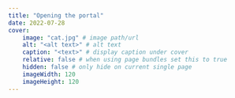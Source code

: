 ```yaml
---
title: "Opening the portal"
date: 2022-07-28
cover:
    image: "cat.jpg" # image path/url
    alt: "<alt text>" # alt text
    caption: "<text>" # display caption under cover
    relative: false # when using page bundles set this to true
    hidden: false # only hide on current single page
    imageWidth: 120
    imageHeight: 120
---
```

